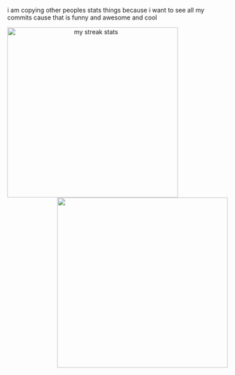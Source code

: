 i am copying other peoples stats things because i want to see all my commits cause that is funny and awesome and cool

<p align=center>
  <div align=center>
    <a href="https://github.com/eddietheed/github-readme-streak-stats" title="Go to Source">
      <img align="left" width=390 src="https://github-readme-streak-stats.herokuapp.com/?user=eddietheed&theme=react&border=61dafb&hide_border=true" alt="my streak stats" />
    </a>
    <a href="https://github.com/eddietheed/github-readme-stats" title="Go to Source">
      <img align="right" width=390 src="https://github-readme-stats.vercel.app/api?username=eddietheed&show_icons=true&theme=react&border_color=61dafb&hide_border=true&count_private=true" />
    </a>
  </div>
</p>
